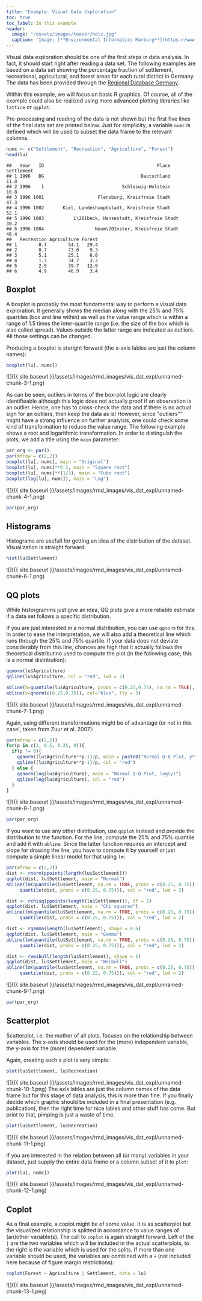 ```yaml
---
title: "Example: Visual Data Exploration"
toc: true
toc_label: In this example
header:
  image: "/assets/images/teaser/holz.jpg"
  caption: 'Image: [**Environmental Informatics Marburg**](https://www.uni-marburg.de/en/fb19/disciplines/physisch/environmentalinformatics)'
---
```




Visual data exploration should be one of the first steps in data analysis. In fact, it should start right after reading a data set. The following examples are based on a data set showing the percentage fraction of settlement, recreational, agricultural, and forest areas for each rural district in Germany. The data has been provided through the [Regional Database Germany](https://www.regionalstatistik.de/genesis/online/).

Within this example, we will focus on basic R graphics. Of course, all of the example could also be realized using more advanced plotting libraries like `lattice` or `ggplot`.




Pre-processing and reading of the data is not shown but the first five lines of the final data set are printed below. Just for simplicity, a variable `numc` is defined which will be used to subset the data frame to the relevant columns.

```r
numc <- c("Settlement", "Recreation", "Agriculture", "Forest")
head(lu)
```

```
##   Year   ID                                          Place Settlement
## 1 1996   DG                                    Deutschland       11.8
## 2 1996    1                             Schleswig-Holstein       10.8
## 3 1996 1001                    Flensburg, Kreisfreie Stadt       47.3
## 4 1996 1002       Kiel, Landeshauptstadt, Kreisfreie Stadt       52.1
## 5 1996 1003           L\201beck, Hansestadt, Kreisfreie Stadt       30.2
## 6 1996 1004                   Neum\201nster, Kreisfreie Stadt       46.4
##   Recreation Agriculture Forest
## 1        0.7        54.1   29.4
## 2        0.7        73.0    9.3
## 3        5.1        25.1    6.0
## 4        1.3        34.7    3.3
## 5        2.9        39.7   12.9
## 6        4.9        46.9    3.4
```


## Boxplot
A boxplot is probably the most fundamental way to perform a visual data exploration. It generally shows the median along with the 25% and 75% quartiles (box and line within) as well as the value range which is within a range of 1.5 times the inter-quartile range (i.e. the size of the box which is also called spread). Values outside the latter range are indicated as outliers. All those settings can be changed.

Producing a boxplot is staright forward (the x-axis lables are just the column names):

```r
boxplot(lu[, numc])
```

![]({{ site.baseurl }}/assets/images/rmd_images/vis_dat_expl/unnamed-chunk-3-1.png)<!-- -->

As can be seen, outliers in terms of the box-plot logic are clearly identifieable although this logic does not actually proof if an observation is an outlier. Hence, one has to cross-check the data and if there is no actual sign for an outliers, then keep the data as is! However, since "outliers"" might have a strong influence on further analyisis, one could check some kind of transformation to reduce the value range. The following example shows a root and logarithmic transformation. In order to distinguish the plots, we add a title using the `main` parameter:

```r
par_org <- par()
par(mfrow = c(2,2))
boxplot(lu[, numc], main = "Original")
boxplot(lu[, numc]**0.5, main = "Square root")
boxplot(lu[, numc]**(1/3), main = "Cube root")
boxplot(log(lu[, numc]), main = "Log")
```

![]({{ site.baseurl }}/assets/images/rmd_images/vis_dat_expl/unnamed-chunk-4-1.png)<!-- -->

```r
par(par_org)
```





## Histograms
Histograms are usefull for getting an idea of the distribution of the dataset. Visualization is straight forward:

```r
hist(lu$Settlement)
```

![]({{ site.baseurl }}/assets/images/rmd_images/vis_dat_expl/unnamed-chunk-6-1.png)<!-- -->


## QQ plots
While historgramms just give an idea, QQ plots give a more reliable estimate if a data set follows a specific distribution.

If you are just interested in a normal distribution, you can use `qqnorm` for this. In order to ease the interpretation, we will also add a theoretical line which runs through the 25% and 75% quartile. If your data does not deviate considerably from this line, chances are high that it actually follows the theoretical distributino used to compute the plot (in the following case, this is a normal distribution):

```r
qqnorm(lu$Agriculture)
qqline(lu$Agriculture, col = "red", lwd = 2)

abline(h=quantile(lu$Agriculture, probs = c(0.25,0.75), na.rm = TRUE), col="blue", lty = 3)
abline(v=qnorm(c(0.25,0.75)), col="blue", lty = 3)
```

![]({{ site.baseurl }}/assets/images/rmd_images/vis_dat_expl/unnamed-chunk-7-1.png)<!-- -->

Again, using different transformations might be of advantage (or not in this case!, taken from Zuur et al. 2007):

```r
par(mfrow = c(2,2))
for(p in c(1, 0.5, 0.25, 0)){
  if(p != 0){
    qqnorm((lu$Agriculture**p-1)/p, main = paste0("Normal Q-Q Plot, y**p-1/p for ", p))
    qqline((lu$Agriculture**p-1)/p, col = "red")  
  } else {
    qqnorm(log(lu$Agriculture), main = "Normal Q-Q Plot, log(y)")
    qqline(log(lu$Agriculture), col = "red")
  }
}
```

![]({{ site.baseurl }}/assets/images/rmd_images/vis_dat_expl/unnamed-chunk-8-1.png)<!-- -->

```r
par(par_org)
```

If you want to use any other distribution, use `qqplot` instead and provide the distribution to the function. For the line, compute the 25% and 75% quantile and add it with `abline`. Since the latter function requires an intercept and slope for drawing the line, you have to compute it by yourself or just compute a simple linear model for that using `lm`:

```r
par(mfrow = c(2,2))
dist <- rnorm(ppoints(length(lu$Settlement)))
qqplot(dist, lu$Settlement, main = "Normal")
abline(lm(quantile(lu$Settlement, na.rm = TRUE, probs = c(0.25, 0.75)) ~ 
     quantile(dist, probs = c(0.25, 0.75))), col = "red", lwd = 2)

dist <- rchisq(ppoints(length(lu$Settlement)), df = 2)
qqplot(dist, lu$Settlement, main = "Chi squared")
abline(lm(quantile(lu$Settlement, na.rm = TRUE, probs = c(0.25, 0.75)) ~ 
     quantile(dist, probs = c(0.25, 0.75))), col = "red", lwd = 2)

dist <- rgamma(length(lu$Settlement), shape = 0.6)
qqplot(dist, lu$Settlement, main = "Gamma")
abline(lm(quantile(lu$Settlement, na.rm = TRUE, probs = c(0.25, 0.75)) ~ 
     quantile(dist, probs = c(0.25, 0.75))), col = "red", lwd = 2)

dist <- rweibull(length(lu$Settlement), shape = 1)
qqplot(dist, lu$Settlement, main = "Weibull")
abline(lm(quantile(lu$Settlement, na.rm = TRUE, probs = c(0.25, 0.75)) ~ 
     quantile(dist, probs = c(0.25, 0.75))), col = "red", lwd = 2)
```

![]({{ site.baseurl }}/assets/images/rmd_images/vis_dat_expl/unnamed-chunk-9-1.png)<!-- -->

```r
par(par_org)
```


## Scatterplot
Scatterplot, i.e. the mother of all plots, focuses on the relationship between variables. The x-axis should be used for the (more) independent variable, the y-axis for the (more) dependent variable.

Again, creating such a plot is very simple:

```r
plot(lu$Settlement, lu$Recreation)
```

![]({{ site.baseurl }}/assets/images/rmd_images/vis_dat_expl/unnamed-chunk-10-1.png)<!-- -->
The axis lables are just the column names of the data frame but for this stage of data analysis, this is more than fine. If you finally decide which graphic should be included in a final presentation (e.g. publication), then the right time for nice lables and other stuff has come. But priot to that, pimping is just a waste of time.


```r
plot(lu$Settlement, lu$Recreation)
```

![]({{ site.baseurl }}/assets/images/rmd_images/vis_dat_expl/unnamed-chunk-11-1.png)<!-- -->

If you are interested in the relation between all (or many) variables in your dataset, just supply the entire data frame or a column subset of it to `plot`:

```r
plot(lu[, numc])
```

![]({{ site.baseurl }}/assets/images/rmd_images/vis_dat_expl/unnamed-chunk-12-1.png)<!-- -->


## Coplot
As a final example, a coplot might be of some value. It is as scatterplot but the visualized relationship is splitted in accordance to value ranges of (an)other variable(s). The call to `coplot` is again straight forward. Left of the `|` are the two variables which will be included in the actual scatterplots, to the right is the variable which is used for the splits. If more than one variable should be used, the variables are combined with a `+` (not included here because of figure margin restrictions):

```r
coplot(Forest ~ Agriculture | Settlement, data = lu)
```

![]({{ site.baseurl }}/assets/images/rmd_images/vis_dat_expl/unnamed-chunk-13-1.png)<!-- -->
 

